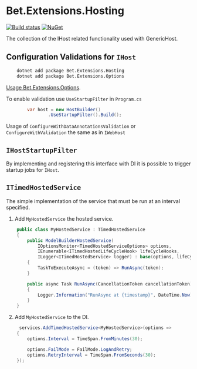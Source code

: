 # Bet.Extensions.Hosting

[![Build status](https://ci.appveyor.com/api/projects/status/fo9rakj7s7uhs3ij?svg=true)](https://ci.appveyor.com/project/kdcllc/bet-aspnetcore)
[![NuGet](https://img.shields.io/nuget/v/Bet.Extensions.Hosting.svg)](https://www.nuget.org/packages?q=Bet.Extensions.Hosting)

The collection of the IHost related functionality used with GenericHost.

## Configuration Validations for `IHost`

```bash
    dotnet add package Bet.Extensions.Hosting
    dotnet add package Bet.Extensions.Options
```

[Usage Bet.Extensions.Options](./src/Bet.Extensions.Options/README.md).

To enable validation use `UseStartupFilter` in `Program.cs`

```csharp
        var host = new HostBuilder()
                .UseStartupFilter().Build();
```

Usage of `ConfigureWithDataAnnotationsValidation` or `ConfigureWithValidation` the same as in `IWebHost`

## `IHostStartupFilter`

By implementing and registering this interface with DI it is possible to trigger startup jobs for `IHost`.

## `ITimedHostedService`

The simple implementation of the service that must be run at an interval specified.

1. Add `MyHostedService` the hosted service.

```csharp
    public class MyHostedService : TimedHostedService
    {
        public ModelBuilderHostedService(
            IOptionsMonitor<TimedHostedServiceOptions> options,
            IEnumerable<ITimedHostedLifeCycleHook> lifeCycleHooks,
            ILogger<ITimedHostedService> logger) : base(options, lifeCycleHooks, logger)
        {
            TaskToExecuteAsync = (token) => RunAsync(token);
        }

        public async Task RunAsync(CancellationToken cancellationToken)
        {
            Logger.Information("RunAsync at {timestamp}", DateTime.Now);
        }
    }
```

2. Add `MyHostedService` to the DI.

```csharp
     services.AddTimedHostedService<MyHostedService>(options =>
    {
        options.Interval = TimeSpan.FromMinutes(30);

        options.FailMode = FailMode.LogAndRetry;
        options.RetryInterval = TimeSpan.FromSeconds(30);
    });
```
